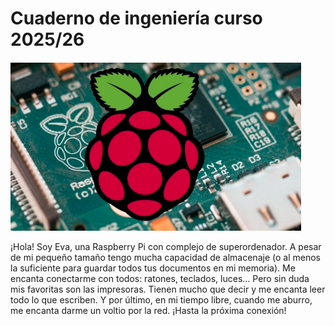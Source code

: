 # Cuaderno de ingeniería curso 2025/26
![Raspberry Pi](imagenes/raspberrypi.png)

¡Hola! Soy Eva, una Raspberry Pi con complejo de superordenador. A pesar de mi pequeño tamaño tengo mucha capacidad de almacenaje (o al menos la suficiente para guardar todos tus documentos en mi memoria). Me encanta conectarme con todos: ratones, teclados, luces… Pero sin duda mis favoritas son las impresoras. Tienen mucho que decir y me encanta leer todo lo que escriben. Y por último, en mi tiempo libre, cuando me aburro, me encanta darme un voltio por la red. ¡Hasta la próxima conexión!
